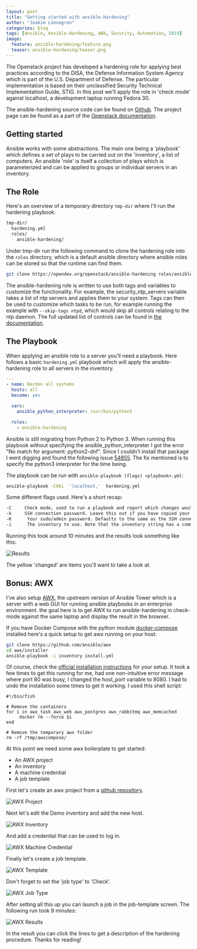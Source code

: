 ```yaml
---
layout: post
title: "Getting started with ansible-hardening"
author: "Joakim Lönnegren"
categories: blog
tags: [Ansible, Ansible-Hardening, AWX, Security, Automation, 2019]
image:
  feature: ansible-hardening/feature.png
  teaser: ansible-hardening/teaser.png
---
```

The Openstack project has developed a hardening role for applying best practices according to the DISA, the Defense Information System Agency which is part of the U.S. Department of Defense. The particular implementation is based on their unclassified Security Technical Implementation Guide, STIG. In this post we'll apply the role in 'check mode' against localhost, a development laptop running Fedora 30.

The ansible-hardening source code can be found on [Github](https://github.com/openstack/ansible-hardening/). The project page can be found as a part of the [Openstack documentation](https://docs.openstack.org/ansible-hardening/latest/).

## Getting started
Ansible works with some abstractions. The main one being a 'playbook' which defines a set of plays to be carried out on the 'inventory', a list of computers. An ansible 'role' is itself a collection of plays which is parameterized and can be applied to groups or individual servers in an inventory.

## The Role
Here's an overview of a temporary directory `tmp-dir` where I'll run the hardening playbook.

```bash
tmp-dir/
  hardening.yml
  roles/
    ansible-hardening/
```

Under tmp-dir run the following command to clone the hardening role into the `roles` directory, which is a default ansible directory where ansible roles can be stored so that the runtime can find them.

```bash
git clone https://opendev.org/openstack/ansible-hardening roles/ansible-hardening
```

The ansible-hardening role is written to use both tags and variables to customize the functionality. For example, the security_ntp_servers variable takes a list of ntp servers and applies them to your system. Tags can then be used to customize which tasks to be run, for example running the example with `--skip-tags ntpd`, which would skip all controls relating to the ntp daemon. The full updated list of controls can be found in [the documentation](https://docs.openstack.org/ansible-hardening/latest/controls-rhel7.html). 

## The Playbook
When applying an ansible role to a server you'll need a playbook. Here follows a basic `hardening.yml` playbook which will apply the ansible-hardening role to all servers in the inventory.

```yaml
---
- name: Harden all systems
  hosts: all
  become: yes

  vars: 
    ansible_python_interpreter: /usr/bin/python3

  roles:
    - ansible-hardening
```

Ansible is still migrating from Python 2 to Python 3. When running this playbook without specifying the ansible_python_interpreter I got the error "No match for argument: python2-dnf". Since I couldn't install that package I went digging and found the following issue [54855](https://github.com/ansible/ansible/issues/54855). The fix mentioned is to specify the python3 interpreter for the time being.

The playbook can be run with `ansible-playbook (flags) <playbook>.yml`:

```bash
ansible-playbook -CkKi  'localhost,'  hardening.yml
```

Some different flags used. Here's a short recap:

```bash
-C     Check mode, used to run a playbook and report which changes would be made without actually doing any of them. 
-k     SSH connection password. Leave this out if you have copied your keys to the remote server.
-K      Your sudo/admin password. Defaults to the same as the SSH connection password.
-i      The inventory to use. Note that the inventory string has a comma on the end to specify that it is a list only containing localhost. You could also use an inventory file or leave it out to use the default /etc/ansible/hosts
```

Running this took around 10 minutes and the results look something like this:

![Results](/images/ansible-hardening/ansible-playbook-result.png)

The yellow 'changed' are items you'll want to take a look at.

## Bonus: AWX
I've also setup [AWX](https://github.com/ansible/awx), the upstream version of Ansible Tower which is a server with a web GUI for running ansible playbooks in an enterprise environment. the goal here is to get AWX to run ansible-hardening in check-mode against the same laptop and display the result in the browser.

If you have Docker Compose with the python module [docker-compose](https://pypi.org/project/docker-compose/) installed here's a quick setup to get awx running on your host:

```bash
git clone https://github.com/ansible/awx
cd awx/installer
ansible-playbook -i inventory install.yml
```

Of course, check the [official installation instructions](https://github.com/ansible/awx/blob/devel/INSTALL.md) for your setup. It took a few times to get this running for me, had one non-intuitive error message where port 80 was busy, I changed the host_port variable to 8080. I had to undo the installation some times to get it working. I used this shell script:

```fish
#!/bin/fish

# Remove the containers
for i in awx_task awx_web awx_postgres awx_rabbitmq awx_memcached
     docker rm --force $i
end

# Remove the temporary awx folder
rm -rf /tmp/awxcompose/
```

At this point we need some awx boilerplate to get started: 
* An AWX project
* An inventory
* A machine credential
* A job template

First let's create an awx project from a [github repository](https://github.com/joalon/getting-started-ansible-hardening).

![AWX Project](/images/ansible-hardening/create-awx-project.png)

Next let's edit the Demo inventory and add the new host.

![AWX Inventory](/images/ansible-hardening/awx-add-host-to-inventory.png)

And add a credential that can be used to log in.

![AWX Machine Credential](/images/ansible-hardening/create-awx-credential.png)

Finally let's create a job template.

![AWX Template](/images/ansible-hardening/create-awx-template.png)

Don't forget to set the 'job type' to 'Check'.

![AWX Job Type](/images/ansible-hardening/awx-job-type.png)

After setting all this up you can launch a job in the job-template screen. The following run took 9 minutes:

![AWX Results](/images/ansible-hardening/awx-successful.png)

In the result you can click the lines to get a description of the hardening procedure. Thanks for reading!
